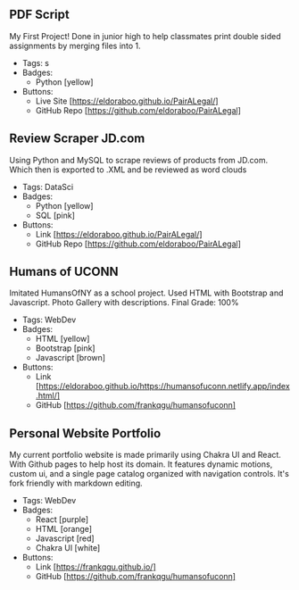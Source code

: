 ## PDF Script
My First Project! Done in junior high to help classmates print double sided assignments by merging files into 1.
- Tags: s
- Badges:
  - Python [yellow]
- Buttons:
  - Live Site [https://eldoraboo.github.io/PairALegal/]
  - GitHub Repo [https://github.com/eldoraboo/PairALegal]

## Review Scraper JD.com
Using Python and MySQL to scrape reviews of products from JD.com. Which then is exported to .XML and be reviewed as word clouds
- Tags: DataSci
- Badges:
  - Python [yellow]
  - SQL [pink]
- Buttons:
  - Link [https://eldoraboo.github.io/PairALegal/]
  - GitHub Repo [https://github.com/eldoraboo/PairALegal]

## Humans of UCONN
Imitated HumansOfNY as a school project. Used HTML with Bootstrap and Javascript. Photo Gallery with descriptions. Final Grade: 100%
- Tags: WebDev
- Badges:
  - HTML [yellow]
  - Bootstrap [pink]
  - Javascript [brown]
- Buttons:
  - Link [https://eldoraboo.github.io/https://humansofuconn.netlify.app/index.html/]
  - GitHub [https://github.com/frankqgu/humansofuconn]

## Personal Website Portfolio
My current portfolio website is made primarily using Chakra UI and React. With Github pages to help host its domain. It features dynamic motions, custom ui, and a single page catalog organized with navigation controls. It's fork friendly with markdown editing.
- Tags: WebDev
- Badges:
  - React [purple]
  - HTML [orange] 
  - Javascript [red]
  - Chakra UI [white]
- Buttons:
  - Link [https://frankqgu.github.io/]
  - GitHub [https://github.com/frankqgu/humansofuconn]